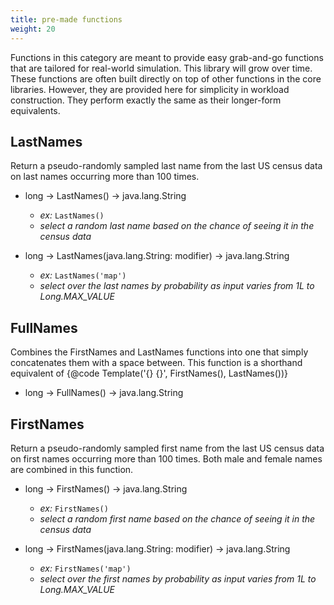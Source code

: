 ```yaml
---
title: pre-made functions
weight: 20
---
```


Functions in this category are meant to provide easy grab-and-go functions that are tailored for real-world simulation.
This library will grow over time. These functions are often built directly on top of other functions in the core
libraries. However, they are provided here for simplicity in workload construction. They perform exactly the same as
their longer-form equivalents.


## LastNames

Return a pseudo-randomly sampled last name from the last US census data on last names occurring more than 100 times.

- long -> LastNames() -> java.lang.String
  - *ex:* `LastNames()`
  - *select a random last name based on the chance of seeing it in the census data*

- long -> LastNames(java.lang.String: modifier) -> java.lang.String
  - *ex:* `LastNames('map')`
  - *select over the last names by probability as input varies from 1L to Long.MAX_VALUE*

## FullNames

Combines the FirstNames and LastNames functions into one that simply concatenates them with a space between. This function is a shorthand equivalent of {@code Template('{} {}', FirstNames(), LastNames())}

- long -> FullNames() -> java.lang.String

## FirstNames

Return a pseudo-randomly sampled first name from the last US census data on first names occurring more than 100 times. Both male and female names are combined in this function.

- long -> FirstNames() -> java.lang.String
  - *ex:* `FirstNames()`
  - *select a random first name based on the chance of seeing it in the census data*

- long -> FirstNames(java.lang.String: modifier) -> java.lang.String
  - *ex:* `FirstNames('map')`
  - *select over the first names by probability as input varies from 1L to Long.MAX_VALUE*

